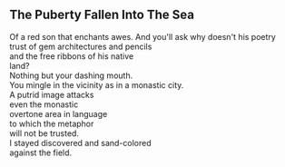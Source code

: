 The Puberty Fallen Into The Sea
-------------------------------
Of a red son that enchants awes. And you'll ask why doesn't his poetry  
trust of gem architectures and pencils  
and the free ribbons of his native  
land?  
Nothing but your dashing mouth.  
You mingle in the vicinity as in a monastic city.  
A putrid image attacks  
even the monastic  
overtone area in language  
to which the metaphor  
will not be trusted.  
I stayed discovered and sand-colored  
against the field.  
